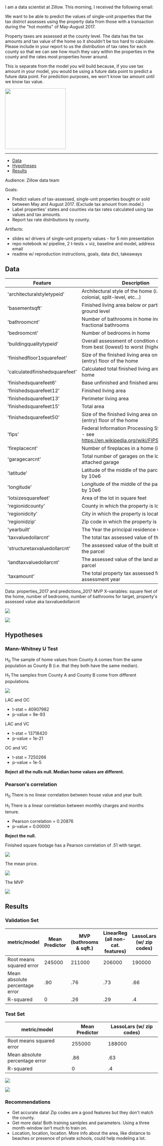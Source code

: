 
I am a data scientist at Zillow. This morning, I received the following email:

We want to be able to predict the values of single-unit properties that the tax district assesses using the property data from those with a transaction during the "hot months" of May-August 2017.

Property taxes are assessed at the county level. The data has the tax amounts and tax value of the home so it shouldn't be too hard to calculate. Please include in your report to us the distribution of tax rates for each county so that we can see how much they vary within the properties in the county and the rates most properties hover around.

This is separate from the model you will build because, if you use tax amount in your model, you would be using a future data point to predict a future data point. For prediction purposes, we won't know tax amount until we know tax value.


<img src="img/z.png" width="200"/>

---

- [Data](#data)
- [Hypotheses](#hypotheses)
- [Results](#results)

Audience: Zillow data team

Goals:
* Predict values of tax-assessed, single-unit properties bought or sold between May and August 2017. (Exclude tax amount from model.)
* Label properties' states and counties via tax rates calculated using tax values and tax amounts.
* Report tax rate distributions by county.

Artifacts:
* slides w/ drivers of single-unit property values - for 5 min presentation
* repo notebook w/ pipeline, 2 t-tests + viz, baseline and model, address email
* readme w/ reproduction instructions, goals, data dict, takeaways

## Data

| Feature                        | Description                                                                                                            |
|--------------------------------|------------------------------------------------------------------------------------------------------------------------|
| 'architecturalstyletypeid'     |  Architectural style of the home (i.e. ranch, colonial, split-level, etc…)                                             |
| 'basementsqft'                 |  Finished living area below or partially below ground level                                                            |
| 'bathroomcnt'                  |  Number of bathrooms in home including fractional bathrooms                                                            |
| 'bedroomcnt'                   |  Number of bedrooms in home                                                                                            |
| 'buildingqualitytypeid'        |  Overall assessment of condition of the building from best (lowest) to worst (highest)                                 |
| 'finishedfloor1squarefeet'     |  Size of the finished living area on the first (entry) floor of the home                                               |
| 'calculatedfinishedsquarefeet' |  Calculated total finished living area of the home                                                                     |
| 'finishedsquarefeet6'          | Base unfinished and finished area                                                                                      |
| 'finishedsquarefeet12'         | Finished living area                                                                                                   |
| 'finishedsquarefeet13'         | Perimeter  living area                                                                                                 |
| 'finishedsquarefeet15'         | Total area                                                                                                             |
| 'finishedsquarefeet50'         |  Size of the finished living area on the first (entry) floor of the home                                               |
| 'fips'                         |  Federal Information Processing Standard code -  see https://en.wikipedia.org/wiki/FIPS_county_code  |
| 'fireplacecnt'                 |  Number of fireplaces in a home (if any)                                                                               |
| 'garagecarcnt'                 |  Total number of garages on the lot including an attached garage                                                       |  
| 'latitude'                     |  Latitude of the middle of the parcel multiplied by 10e6                                                               |
| 'longitude'                    |  Longitude of the middle of the parcel multiplied by 10e6                                                              |
| 'lotsizesquarefeet'            |  Area of the lot in square feet                                                                                        |
| 'regionidcounty'               | County in which the property is located                                                                                |
| 'regionidcity'                 |  City in which the property is located (if any)                                                                        |
| 'regionidzip'                  |  Zip code in which the property is located                                                                             |   
| 'yearbuilt'                    |  The Year the principal residence was built                                                                            |
| 'taxvaluedollarcnt'            | The total tax assessed value of the parcel                                                                             |
| 'structuretaxvaluedollarcnt'   | The assessed value of the built structure on the parcel                                                                |
| 'landtaxvaluedollarcnt'        | The assessed value of the land area of the parcel                                                                      |
| 'taxamount'                    | The total property tax assessed for that assessment year                                                               |

Data: properties_2017 and predictions_2017
MVP X-variables: square feet of the home, number of bedrooms, number of bathrooms for target, property's assessed value aka taxvaluedollarcnt

![](img/taxrates.png)

![](img/socal.png)

## Hypotheses

### Mann-Whitney U Test

H<sub>0</sub> The sample of home values from County A comes from the same population as County B (i.e. that they both have the same median).

H<sub>1</sub> The samples from County A and County B come from different populations.

![](img/meanprice.png)

LAC and OC
* t-stat  = 40907982
* p-value = 9e-93

LAC and VC
* t-stat  = 13718420
* p-value = 1e-21

OC and VC
* t-stat  = 7250266
* p-value = 1e-5

**Reject all the nulls null. Median home values are different.**

### Pearson's correlation

H<sub>0</sub> There is no linear correlation between house value and year built.

H<sub>1</sub> There is a linear correlation between monthly charges and months tenure.

* Pearson correlation = 0.20876
* p-value             = 0.00000

**Reject the null.**

Finished square footage has a Pearson correlation of .51 with target.

![](img/bestx.png)

The mean price.

![](img/meanhist.png)

The MVP

![](img/mvp.png)

## Results

### Validation Set

| metric/model                   | Mean Predictor | MVP (bathrooms & sqft.) | LinearReg (all non-cat. features) | LassoLars (w/ zip codes) |
|--------------------------------|----------------|-------------------------|-----------------------------------|-------------------|
| Root means squared error       |  245000        | 211000                  | 206000                            | 190000|
| Mean absolute percentage error | .90            | .76                     | .73                               | .66   |
| R-squared                      | 0              | .26                     | .29                               | .4    |

### Test Set

| metric/model                   | Mean Predictor | LassoLars (w/ zip codes) |
|--------------------------------|----------------|--------------------------|
| Root means squared error       | 255000         | 188000                  | 
| Mean absolute percentage error | .86            | .63                     |
| R-squared                      | 0              | .4                      |

![](img/preds.png)

![](img/resid.png)

### Recommendations
* Get accurate data! Zip codes are a good features but they don't match the county.
* Get more data! Both training samlples and parameters. Using a three month-window isn't much to train on.
* Location, location, location. More info about the area, like distance to beaches or presence of private schools, could help modeling a lot.
